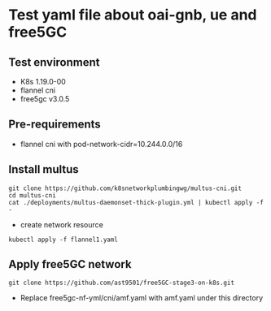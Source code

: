 

# Test yaml file about oai-gnb, ue and free5GC
## Test environment
* K8s 1.19.0-00
* flannel cni
* free5gc v3.0.5

## Pre-requirements
* flannel cni with pod-network-cidr=10.244.0.0/16

## Install multus
```
git clone https://github.com/k8snetworkplumbingwg/multus-cni.git
cd multus-cni
cat ./deployments/multus-daemonset-thick-plugin.yml | kubectl apply -f -
```

* create network resource
```
kubectl apply -f flannel1.yaml
```

## Apply free5GC network
```
git clone https://github.com/ast9501/free5GC-stage3-on-k8s.git
```
* Replace free5gc-nf-yml/cni/amf.yaml with amf.yaml under this directory
